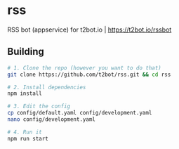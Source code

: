 # rss

RSS bot (appservice) for t2bot.io | https://t2bot.io/rssbot

## Building

```bash
# 1. Clone the repo (however you want to do that)
git clone https://github.com/t2bot/rss.git && cd rss

# 2. Install dependencies
npm install

# 3. Edit the config
cp config/default.yaml config/development.yaml
nano config/development.yaml

# 4. Run it
npm run start  
```
